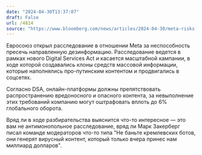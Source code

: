 ```yaml
---
date: "2024-04-30T13:37:07"
draft: False
url: /4814
source: "https://www.bloomberg.com/news/articles/2024-04-30/meta-risks-eu-fines-over-kremlin-lies-on-facebook-instagram"
---
```


Евросоюз открыл расследование в отношении Meta за неспособность пресечь направленную дезинформацию. Расследование ведется в рамках нового Digital Services Act и касается масштабной кампании, в ходе которой создавались клоны средств массовой информации, которые наполнялись про-путинским контентом и продвигались в соцсетях.

Согласно DSA, онлайн-платформы должны препятствовать распространению вредоносного и опасного контента, за невыполнение этих требований компанию могут оштрафовать вплоть до 6% глобального оборота.

Вряд ли в ходе разбирательства выяснится что-то интересное — это вам не антимонопольное расследование, вряд ли Марк Закерберг писал команде модераторов что-то типа "Не баньте кремлевских ботов, они генерят вирусный контент, который только вчера принес нам миллиард долларов".
